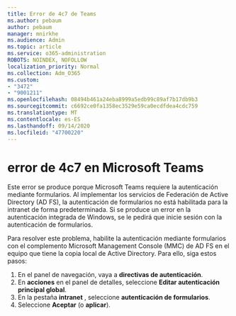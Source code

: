 ```yaml
---
title: Error de 4c7 de Teams
ms.author: pebaum
author: pebaum
manager: mnirkhe
ms.audience: Admin
ms.topic: article
ms.service: o365-administration
ROBOTS: NOINDEX, NOFOLLOW
localization_priority: Normal
ms.collection: Adm_O365
ms.custom:
- "3472"
- "9001211"
ms.openlocfilehash: 08494b461a24eba8999a5edb99c89af7b17db9b3
ms.sourcegitcommit: c6692ce0fa1358ec3529e59ca0ecdfdea4cdc759
ms.translationtype: MT
ms.contentlocale: es-ES
ms.lasthandoff: 09/14/2020
ms.locfileid: "47700220"
---
```

# <a name="4c7-error-in-microsoft-teams"></a>error de 4c7 en Microsoft Teams

Este error se produce porque Microsoft Teams requiere la autenticación mediante formularios. Al implementar los servicios de Federación de Active Directory (AD FS), la autenticación de formularios no está habilitada para la intranet de forma predeterminada. Si se produce un error en la autenticación integrada de Windows, se le pedirá que inicie sesión con la autenticación de formularios.

Para resolver este problema, habilite la autenticación mediante formularios con el complemento Microsoft Management Console (MMC) de AD FS en el equipo que tiene la copia local de Active Directory. Para ello, siga estos pasos: 

1. En el panel de navegación, vaya a **directivas de autenticación**.
2. En **acciones** en el panel de detalles, seleccione **Editar autenticación principal global**.
3. En la pestaña **intranet** , seleccione **autenticación de formularios**.
4. Seleccione **Aceptar** (o **aplicar**).